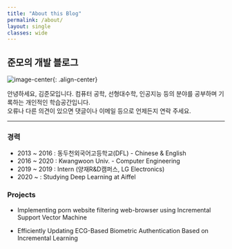 ```yaml
---
title: "About this Blog"
permalink: /about/
layout: single
classes: wide
---
```


## 준모의 개발 블로그

![image-center](https://username-jm.github.io/assets/images/pho.png){: .align-center}

안녕하세요, 김준모입니다. 컴퓨터 공학, 선형대수학, 인공지능 등의 분야를 공부하며 기록하는 개인적인 학습공간입니다.   
오류나 다른 의견이 있으면 댓글이나 이메일 등으로 언제든지 연락 주세요.

***

### 경력
- 2013 ~ 2016   : 동두천외국어고등학교(DFL) - Chinese & English
- 2016 ~ 2020   : Kwangwoon Univ. - Computer Engineering
- 2019 ~ 2019   : Intern (양재R&D캠퍼스, LG Electronics)
- 2020 ~	: Studying Deep Learning at Aiffel

### Projects

- Implementing porn website filtering web-browser using Incremental Support Vector Machine

- Efficiently Updating ECG-Based Biometric Authentication Based on Incremental Learning


